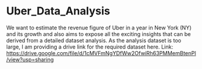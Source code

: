# Uber_Data_Analysis
We want to estimate the revenue figure of Uber in a year in New York (NY) and its growth and also aims to expose all the exciting insights that can be derived from a detailed dataset analysis.
As the analysis dataset is too large, I am providing a drive link for the required dataset here.
Link: https://drive.google.com/file/d/1cMVFmNgYDfWw2OfwiRh63PMMemBtenPl/view?usp=sharing

